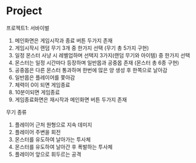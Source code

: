 # Project
프로젝트1: 서바이벌
1. 메인화면은 게임시작과 종료 버튼 두가지 존재
2. 게임시작시 랜덤 무기 3개 중 한가지 선택 (무기 총 5가지 구현)
3. 일정 몬스터 사냥 시 레벨업하며 선택지 3가지(랜덤 무기와 아이템) 중 한가지 선택
4. 몬스터는 일정 시간마다 등장하며 일반몹과 공중몹 존재 (몬스터 총 6종 구현)
5. 공중몹은 다른 몬스터 통과하며 한번에 많은 양 생성 후 한쪽으로 날아감
6. 일반몹은 플레이어를 쫓아감
7. 체력이 0이 되면 게임종료
8. 10분이되면 게임종료
9. 게임종료화면은 재시작과 메인화면 버튼 두가지 존재

무기 종류
1. 플레이어 근처 원형으로 지속 데미지
2. 플레이어 주변을 회전
3. 몬스터를 유도하여 날아가는 투사체
4. 몬스터를 유도하여 날아간 후 폭발하는 투사체
5. 플레이어 앞으로 휘두르는 공격
